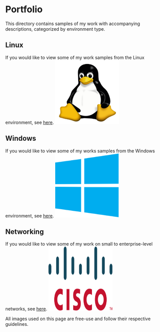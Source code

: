 # Portfolio
This directory contains samples of my work with accompanying descriptions, categorized by environment type.

## Linux
If you would like to view some of my work samples from the Linux environment, see [here](Linux/).
<img src="images/linux.png" width="200" height="200">

## Windows
If you would like to view some of my works samples from the Windows environment, see [here](Windows/).
<img src="images/windows.png" width="200" height="200">

## Networking
If you would like to view some of my work on small to enterprise-level networks, see [here](Networking/).
<img src="images/cisco.png" width="200" height="200">


All images used on this page are free-use and follow their respective guidelines.